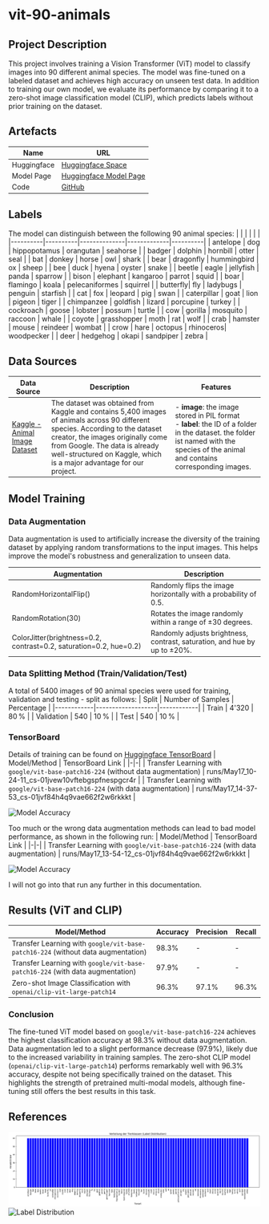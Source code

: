 # vit-90-animals
## Project Description
This project involves training a Vision Transformer (ViT) model to classify images into 90 different animal species. The model was fine-tuned on a labeled dataset and achieves high accuracy on unseen test data. In addition to training our own model, we evaluate its performance by comparing it to a zero-shot image classification model (CLIP), which predicts labels without prior training on the dataset.

## Artefacts
| Name | URL |
|-|-|
| Huggingface | [Huggingface Space](https://huggingface.co/spaces/maceythm/vit-90-animals) |
| Model Page | [Huggingface Model Page](https://huggingface.co/maceythm/vit-90-animals) |
| Code | [GitHub](https://github.com/maceythm/vit-90-animals) |

## Labels
The model can distinguish between the following 90 animal species:
|          |          |              |             |          |
|----------|----------|--------------|-------------|----------|
| antelope | dog         | hippopotamus | orangutan | seahorse |
| badger   | dolphin     | hornbill     | otter     | seal     |
| bat      | donkey      | horse        | owl       | shark    |
| bear     | dragonfly   | hummingbird  | ox        | sheep    |
| bee      | duck        | hyena        | oyster    | snake    |
| beetle   | eagle       | jellyfish    | panda     | sparrow  |
| bison    | elephant    | kangaroo     | parrot    | squid    |
| boar     | flamingo    | koala        | pelecaniformes | squirrel |
| butterfly| fly         | ladybugs     | penguin   | starfish |
| cat      | fox         | leopard      | pig       | swan     |
| caterpillar | goat     | lion         | pigeon    | tiger    |
| chimpanzee | goldfish  | lizard       | porcupine | turkey   |
| cockroach | goose      | lobster      | possum    | turtle   |
| cow      | gorilla     | mosquito     | raccoon   | whale    |
| coyote   | grasshopper | moth         | rat       | wolf     |
| crab     | hamster     | mouse        | reindeer  | wombat   |
| crow     | hare        | octopus      | rhinoceros| woodpecker |
| deer     | hedgehog    | okapi        | sandpiper | zebra    |

## Data Sources
| Data Source | Description | Features |
|-|-|-|
| [Kaggle - Animal Image Dataset](https://www.kaggle.com/datasets/iamsouravbanerjee/animal-image-dataset-90-different-animals) | The dataset was obtained from Kaggle and contains 5,400 images of animals across 90 different species. According to the dataset creator, the images originally come from Google. The data is already well-structured on Kaggle, which is a major advantage for our project. | - **image**: the image stored in PIL format<br> - **label**: the ID of a folder in the dataset. the folder ist named with the species of the animal and contains corresponding images.|

## Model Training
### Data Augmentation
Data augmentation is used to artificially increase the diversity of the training dataset by applying random transformations to the input images. This helps improve the model's robustness and generalization to unseen data.

| Augmentation             | Description                                                                                   |
|--------------------------|-----------------------------------------------------------------------------------------------|
| RandomHorizontalFlip()   | Randomly flips the image horizontally with a probability of 0.5.                              |
| RandomRotation(30)       | Rotates the image randomly within a range of ±30 degrees.                                     |
| ColorJitter(brightness=0.2, contrast=0.2, saturation=0.2, hue=0.2) | Randomly adjusts brightness, contrast, saturation, and hue by up to ±20%. |

### Data Splitting Method (Train/Validation/Test)
A total of 5400 images of 90 animal species were used for training, validation and testing - split as follows:
| Split      | Number of Samples | Percentage |
|------------|-------------------|------------|
| Train      | 4'320             | 80 %       |
| Validation | 540               | 10 %       |
| Test       | 540               | 10 %       |

### TensorBoard
Details of training can be found on [Huggingface TensorBoard](https://huggingface.co/maceythm/vit-90-animals/tensorboard)
| Model/Method | TensorBoard Link |
|-|-|
| Transfer Learning with `google/vit-base-patch16-224` (without data augmentation) | runs/May17_10-24-11_cs-01jvew10vftebgspfnespgcr4r |
| Transfer Learning with `google/vit-base-patch16-224` (with data augmentation) | runs/May17_14-37-53_cs-01jvf84h4q9vae662f2w6rkkkt |

![Model Accuracy](./doc/accuracy_1and3.png)

Too much or the wrong data augmentation methods can lead to bad model performance, as shown in the following run:
| Model/Method | TensorBoard Link |
|-|-|
| Transfer Learning with `google/vit-base-patch16-224` (with data augmentation) | runs/May17_13-54-12_cs-01jvf84h4q9vae662f2w6rkkkt |

![Model Accuracy](./doc/accuracy_2.png)

I will not go into that run any further in this documentation.

## Results (ViT and CLIP)
| Model/Method | Accuracy | Precision | Recall |
|-|-|-|-|
| Transfer Learning with `google/vit-base-patch16-224` (without data augmentation) | 98.3% | - | - |
| Transfer Learning with `google/vit-base-patch16-224` (with data augmentation) | 97.9% | - | - |
| Zero-shot Image Classification with `openai/clip-vit-large-patch14` | 96.3% | 97.1% | 96.3% |

### Conclusion
The fine-tuned ViT model based on `google/vit-base-patch16-224` achieves the highest classification accuracy at 98.3% without data augmentation. Data augmentation led to a slight performance decrease (97.9%), likely due to the increased variability in training samples. The zero-shot CLIP model (`openai/clip-vit-large-patch14`) performs remarkably well with 96.3% accuracy, despite not being specifically trained on the dataset. This highlights the strength of pretrained multi-modal models, although fine-tuning still offers the best results in this task.

## References
![Label Distribution](./doc/label_distribution.png)
![Label Distribution](./doc/sample_prediction_transferlearning.png)
